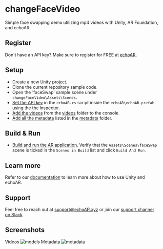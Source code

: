 # changeFaceVideo
Simple face swapping demo utilizing mp4 videos with Unity, AR Foundation, and echoAR

## Register
Don't have an API key? Make sure to register for FREE at [echoAR](https://console.echoar.xyz/#/auth/register).

## Setup
* Create a new Unity project.
* Clone the current repository sample code.
* Open the 'faceSwap' sample scene under `changeFaceVideo\Assets\Scenes`.
* [Set the API key](https://docs.echoar.xyz/unity/using-the-sdk) in the `echoAR.cs` script inside the `echoAR\echoAR.prefab` using the the Inspector.
* [Add the videos](https://docs.echoar.xyz/quickstart/add-a-3d-model) from the [videos](/Assets/Videos) folder to the console.
* [Add all the metadata](https://docs.echoar.xyz/web-console/manage-pages/data-page/how-to-add-data#adding-metadata) listed in the [metadata](/Assets/metadata) folder.

## Build & Run
* [Build and run the AR application](https://docs.echoar.xyz/unity/adding-ar-capabilities#4-build-and-run-the-ar-application). Verify that the `Assets\Scenes\faceSwap` scene is ticked in the `Scenes in Build` list and click `Build And Run`.

## Learn more
Refer to our [documentation](https://docs.echoar.xyz/unity/) to learn more about how to use Unity and echoAR.

## Support
Feel free to reach out at [support@echoAR.xyz](mailto:support@echoAR.xyz) or join our [support channel on Slack](https://join.slack.com/t/echoar/shared_invite/enQtNTg4NjI5NjM3OTc1LWU1M2M2MTNlNTM3NGY1YTUxYmY3ZDNjNTc3YjA5M2QyNGZiOTgzMjVmZWZmZmFjNGJjYTcxZjhhNzk3YjNhNjE). 

## Screenshots
Videos
![models](https://user-images.githubusercontent.com/85501187/121057692-8a53dc80-c78d-11eb-8e87-982a5307d2b3.JPG)
Metadata
![metadata](https://user-images.githubusercontent.com/85501187/121057656-7c9e5700-c78d-11eb-8dac-b3bac4d7826f.JPG)
